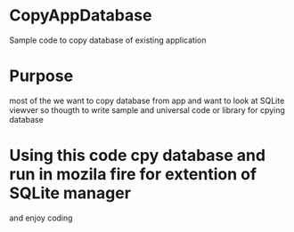 # CopyAppDatabase
Sample code to copy database of existing application

# Purpose
 most of the we want to copy database from app and want to look at SQLite viewver
 so thougth to write sample and universal code or library for cpying database
 
 # Using this code cpy database and run in mozila fire for extention of SQLite manager
 and enjoy coding

